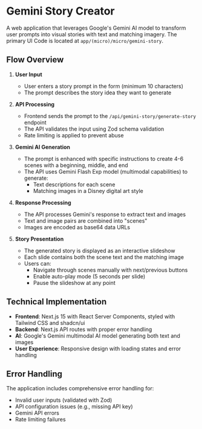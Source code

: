 # Gemini Story Creator

A web application that leverages Google's Gemini AI model to transform user prompts into visual stories with text and matching imagery.
The primary UI Code is located at `app/(micro)/micro/gemini-story`.

## Flow Overview

1. **User Input**

   - User enters a story prompt in the form (minimum 10 characters)
   - The prompt describes the story idea they want to generate

2. **API Processing**

   - Frontend sends the prompt to the `/api/gemini-story/generate-story` endpoint
   - The API validates the input using Zod schema validation
   - Rate limiting is applied to prevent abuse

3. **Gemini AI Generation**

   - The prompt is enhanced with specific instructions to create 4-6 scenes with a beginning, middle, and end
   - The API uses Gemini Flash Exp model (multimodal capabilities) to generate:
     - Text descriptions for each scene
     - Matching images in a Disney digital art style

4. **Response Processing**

   - The API processes Gemini's response to extract text and images
   - Text and image pairs are combined into "scenes"
   - Images are encoded as base64 data URLs

5. **Story Presentation**
   - The generated story is displayed as an interactive slideshow
   - Each slide contains both the scene text and the matching image
   - Users can:
     - Navigate through scenes manually with next/previous buttons
     - Enable auto-play mode (5 seconds per slide)
     - Pause the slideshow at any point

## Technical Implementation

- **Frontend**: Next.js 15 with React Server Components, styled with Tailwind CSS and shadcn/ui
- **Backend**: Next.js API routes with proper error handling
- **AI**: Google's Gemini multimodal AI model generating both text and images
- **User Experience**: Responsive design with loading states and error handling

## Error Handling

The application includes comprehensive error handling for:

- Invalid user inputs (validated with Zod)
- API configuration issues (e.g., missing API key)
- Gemini API errors
- Rate limiting failures
